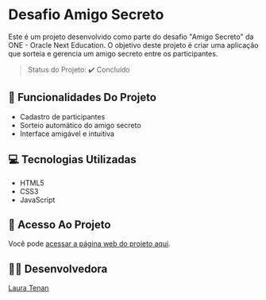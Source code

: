 # Desafio Amigo Secreto

Este é um projeto desenvolvido como parte do desafio "Amigo Secreto" da ONE - Oracle Next Education. O objetivo deste projeto é criar uma aplicação que sorteia e gerencia um amigo secreto entre os participantes.

> Status do Projeto: :heavy_check_mark: Concluído

## :hammer: Funcionalidades Do Projeto

- Cadastro de participantes
- Sorteio automático do amigo secreto
- Interface amigável e intuitiva

## :computer: Tecnologias Utilizadas

- HTML5
- CSS3
- JavaScript

## :open_file_folder: Acesso Ao Projeto

Você pode [acessar a página web do projeto aqui](https://laura-software-engineer.github.io/challenge-amigo-secreto/).

## :ok_woman: Desenvolvedora

[Laura Tenan](https://github.com/laura-software-engineer)


